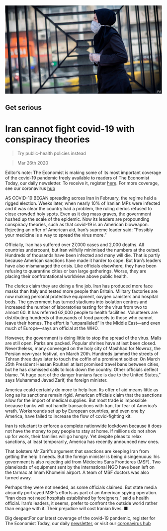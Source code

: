 ![](./images/20200328_LDP501.jpg)

## Get serious

# Iran cannot fight covid-19 with conspiracy theories

> Try public-health policies instead

> Mar 26th 2020

Editor’s note: The Economist is making some of its most important coverage of the covid-19 pandemic freely available to readers of The Economist Today, our daily newsletter. To receive it, register [here](https://www.economist.com//newslettersignup). For more coverage, see our coronavirus [hub](https://www.economist.com//coronavirus)

AS COVID-19 BEGAN spreading across Iran in February, the regime held a rigged election. Weeks later, when nearly 10% of Iranian MPs were infected and it was clear the country had a problem, the ruling clerics refused to close crowded holy spots. Even as it dug mass graves, the government hushed up the scale of the epidemic. Now its leaders are propounding conspiracy theories, such as that covid-19 is an American bioweapon. Rejecting an offer of American aid, Iran’s supreme leader said: “Possibly your medicine is a way to spread the virus more.”

Officially, Iran has suffered over 27,000 cases and 2,000 deaths. All countries undercount, but Iran wilfully minimised the numbers at the outset. Hundreds of thousands have been infected and many will die. That is partly because American sanctions have made it harder to cope. But Iran’s leaders have also mismanaged the crisis. Like officials elsewhere, they have been refusing to quarantine cities or ban large gatherings. Worse, they are placing their confrontational worldview above public health.

The clerics claim they are doing a fine job. Iran has produced more face masks than Italy and tested more people than Britain. Military factories are now making personal protective equipment, oxygen canisters and hospital beds. The government has turned stadiums into isolation centres and increased the number of laboratories testing for the virus from two to almost 60. It has referred 62,000 people to health facilities. Volunteers are distributing hundreds of thousands of food parcels to those who cannot leave their homes. The effort is “unparalleled” in the Middle East—and even much of Europe—says an official at the WHO.

However, the government is doing little to stop the spread of the virus. Malls are still open. Parks are packed. Popular shrines have at last been closed. Nevertheless, many converged on the holy city of Mashhad for Nowruz, the Persian new-year festival, on March 20th. Hundreds jammed the streets of Tehran three days later to touch the coffin of a prominent soldier. On March 25th President Hassan Rouhani at last promised travel bans between cities, but he has dismissed calls to lock down the country. Other officials deflect blame. “A huge part of the danger Iranians face is due to the United States,” says Muhammad Javad Zarif, the foreign minister.

America could certainly do more to help Iran. Its offer of aid means little as long as its sanctions remain rigid. American officials claim that the sanctions allow for the import of medical supplies. But most trade is impossible because banks will not handle transactions with Iran, for fear of America’s wrath. Workarounds set up by European countries, and even one by America, have failed to increase the flow of covid-fighting kit.

Iran is reluctant to enforce a complete nationwide lockdown because it does not have the money to pay people to stay at home. If millions do not show up for work, their families will go hungry. Yet despite pleas to relax sanctions, at least temporarily, America has recently announced new ones.

That bolsters Mr Zarif’s argument that sanctions are keeping Iran from getting the help it needs. But the foreign minister is being disingenuous: his government is also rejecting aid from Médecins Sans Frontières (MSF). Two planeloads of equipment sent by the international NGO have been left on the tarmac at Imam Khomeini airport. A team of MSF doctors was also turned away.

Perhaps they were not needed, as some officials claimed. But state media absurdly portrayed MSF’s efforts as part of an American spying operation. “Iran does not need hospitals established by foreigners,” said a health official. Iran’s leaders, it seems, prefer to confront the outside world rather than engage with it. Their prejudice will cost Iranian lives. ■

Dig deeper:For our latest coverage of the covid-19 pandemic, register for The Economist Today, our daily [newsletter](https://www.economist.com//newslettersignup), or visit our [coronavirus hub](https://www.economist.com//coronavirus)